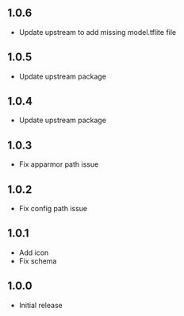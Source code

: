 <!-- https://developers.home-assistant.io/docs/add-ons/presentation#keeping-a-changelog -->

## 1.0.6

- Update upstream to add missing model.tflite file

## 1.0.5

- Update upstream package

## 1.0.4

- Update upstream package

## 1.0.3

- Fix apparmor path issue

## 1.0.2

- Fix config path issue

## 1.0.1

- Add icon
- Fix schema

## 1.0.0

- Initial release
